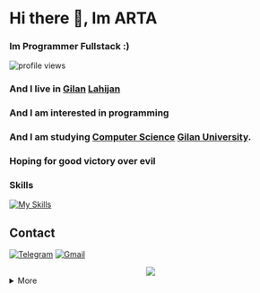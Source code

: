 
# Hi there 👋, Im ARTA 
### Im Programmer Fullstack :) 
<p align="left"> <img src="https://komarev.com/ghpvc/?username=artafallahpoor&label=Profile%20views&color=0e75b6&style=flat" alt="profile views" /> </p>

### And I live in [Gilan](https://en.wikipedia.org/wiki/Gilan_province) [Lahijan](https://en.wikipedia.org/wiki/Lahijan)
### And I am interested in programming 
### And I am studying [Computer Science](https://en.wikipedia.org/wiki/Computer_science) [Gilan University](https://en.wikipedia.org/wiki/University_of_Guilan).
### Hoping for good victory over evil

### Skills
[![My Skills](https://skillicons.dev/icons?i=html,css,js,jquery,ts,react,redux,webpack,next,qt,git,github,vscode,atom,netlify,wordpress,mongodb,figma,vercel,redis,tailwind,bootstrap,materialui,nodejs,express,nest,go,py,electron,markdown&perline=10&theme=light)](https://github.com/artafallahpoor)



## ️Contact
<a href="https://t.me/halloapta"><img alt="Telegram" title="t.me/halloapta" src="https://img.shields.io/badge/Telegram-1C8CC5?logo=telegram&logoColor=white"/></a>
<a href="mailto:artafallahpoor@gmail.com"><img alt="Gmail" title="artafallahpoor@gmail.com" src="https://img.shields.io/badge/Gmail-DE4032?logo=gmail&logoColor=white"/></a>

<div align="center">
  <img src="https://github-readme-streak-stats.herokuapp.com?user=artafallahpoor"/>
</div>

<details>
  <summary>More</summary>
  <div align="center">
    <br/>
    <a href="https://github.com/anuraghazra/github-readme-stats"><img alt="erfanansari's Github Stats" src="https://github-readme-stats.vercel.app/api?username=artafallahpoor&show_icons=true" height="192px"/></a>
    <a href="https://github.com/anuraghazra/github-readme-stats"><img alt="erfanansari's Top Languages" src="https://github-readme-stats.vercel.app/api/top-langs/?username=artafallahpoor&langs_count=8&layout=compact&hide_border=false" height="192px"/></a>
    <br/>
  </div>
  <b>Note:</b> <em>Top languages is only a metric of the languages my public code consists of and doesn't reflect experience or skill level.</em>
</details>
